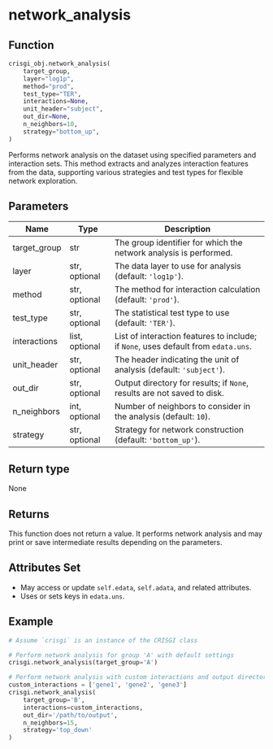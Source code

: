 # network_analysis

## Function

```python
crisgi_obj.network_analysis(
    target_group,
    layer="log1p",
    method="prod",
    test_type="TER",
    interactions=None,
    unit_header="subject",
    out_dir=None,
    n_neighbors=10,
    strategy="bottom_up",
)
```

Performs network analysis on the dataset using specified parameters and interaction sets. This method extracts and analyzes interaction features from the data, supporting various strategies and test types for flexible network exploration.

## Parameters

| Name          | Type            | Description                                                                                   |
|---------------|-----------------|-----------------------------------------------------------------------------------------------|
| target_group     | str             | The group identifier for which the network analysis is performed.                             |
| layer         | str, optional   | The data layer to use for analysis (default: `'log1p'`).                                     |
| method        | str, optional   | The method for interaction calculation (default: `'prod'`).                                  |
| test_type     | str, optional   | The statistical test type to use (default: `'TER'`).                                         |
| interactions  | list, optional  | List of interaction features to include; if `None`, uses default from `edata.uns`.           |
| unit_header   | str, optional   | The header indicating the unit of analysis (default: `'subject'`).                           |
| out_dir       | str, optional   | Output directory for results; if `None`, results are not saved to disk.                      |
| n_neighbors   | int, optional   | Number of neighbors to consider in the analysis (default: `10`).                             |
| strategy      | str, optional   | Strategy for network construction (default: `'bottom_up'`).                                  |

## Return type

None

## Returns

This function does not return a value. It performs network analysis and may print or save intermediate results depending on the parameters.

## Attributes Set

- May access or update `self.edata`, `self.adata`, and related attributes.
- Uses or sets keys in `edata.uns`.

## Example

```python
# Assume `crisgi` is an instance of the CRISGI class

# Perform network analysis for group 'A' with default settings
crisgi.network_analysis(target_group='A')

# Perform network analysis with custom interactions and output directory
custom_interactions = ['gene1', 'gene2', 'gene3']
crisgi.network_analysis(
    target_group='B',
    interactions=custom_interactions,
    out_dir='/path/to/output',
    n_neighbors=15,
    strategy='top_down'
)
```
